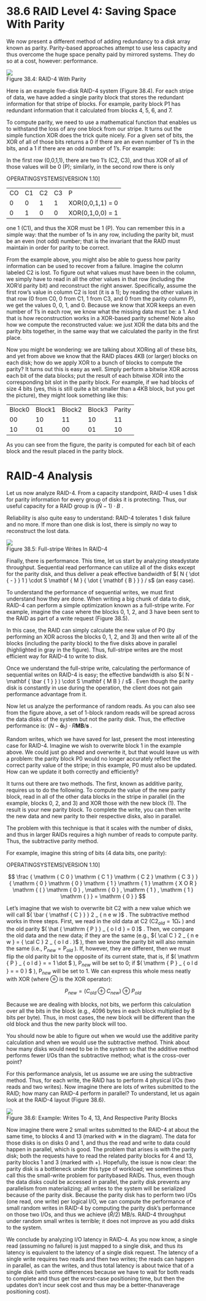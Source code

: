 # 38.6 RAID Level 4: Saving Space With Parity  

We now present a different method of adding redundancy to a disk array known as parity. Parity-based approaches attempt to use less capacity and thus overcome the huge space penalty paid by mirrored systems. They do so at a cost, however: performance.  

![](images/d739395c38751cc85de13d56b46559af038be7630b8fb47524d4aba8e4e171ca.jpg)  
Figure 38.4: RAID-4 With Parity  

Here is an example five-disk RAID-4 system (Figure 38.4). For each stripe of data, we have added a single parity block that stores the redundant information for that stripe of blocks. For example, parity block P1 has redundant information that it calculated from blocks 4, 5, 6, and 7.  

To compute parity, we need to use a mathematical function that enables us to withstand the loss of any one block from our stripe. It turns out the simple function XOR does the trick quite nicely. For a given set of bits, the XOR of all of those bits returns a 0 if there are an even number of 1’s in the bits, and a 1 if there are an odd number of 1’s. For example:  

In the first row (0,0,1,1), there are two 1’s (C2, C3), and thus XOR of all of those values will be 0 (P); similarly, in the second row there is only  

OPERATINGSYSTEMS[VERSION 1.10]  

<html><body><table><tr><td>CO</td><td>C1</td><td>C2</td><td>C3</td><td>P</td></tr><tr><td>0</td><td>0</td><td>1</td><td>1</td><td>XOR(0,0,1,1) = 0</td></tr><tr><td>0</td><td>1</td><td>0</td><td>0</td><td>XOR(0,1,0,0) = 1</td></tr></table></body></html>  

one 1 (C1), and thus the XOR must be 1 (P). You can remember this in a simple way: that the number of 1s in any row, including the parity bit, must be an even (not odd) number; that is the invariant that the RAID must maintain in order for parity to be correct.  

From the example above, you might also be able to guess how parity information can be used to recover from a failure. Imagine the column labeled C2 is lost. To figure out what values must have been in the column, we simply have to read in all the other values in that row (including the XOR’d parity bit) and reconstruct the right answer. Specifically, assume the first row’s value in column C2 is lost (it is a 1); by reading the other values in that row (0 from C0, 0 from C1, 1 from C3, and 0 from the parity column P), we get the values 0, 0, 1, and 0. Because we know that XOR keeps an even number of 1’s in each row, we know what the missing data must be: a 1. And that is how reconstruction works in a XOR-based parity scheme! Note also how we compute the reconstructed value: we just XOR the data bits and the parity bits together, in the same way that we calculated the parity in the first place.  

Now you might be wondering: we are talking about XORing all of these bits, and yet from above we know that the RAID places 4KB (or larger) blocks on each disk; how do we apply XOR to a bunch of blocks to compute the parity? It turns out this is easy as well. Simply perform a bitwise XOR across each bit of the data blocks; put the result of each bitwise XOR into the corresponding bit slot in the parity block. For example, if we had blocks of size 4 bits (yes, this is still quite a bit smaller than a 4KB block, but you get the picture), they might look something like this:  

<html><body><table><tr><td>Block0</td><td>Block1</td><td>Block2</td><td>Block3</td><td>Parity</td></tr><tr><td> 00</td><td>10</td><td>11</td><td>10</td><td>11</td></tr><tr><td>10</td><td>01</td><td>00</td><td>01</td><td>10</td></tr></table></body></html>  

As you can see from the figure, the parity is computed for each bit of each block and the result placed in the parity block.  

# RAID-4 Analysis  

Let us now analyze RAID-4. From a capacity standpoint, RAID-4 uses 1 disk for parity information for every group of disks it is protecting. Thus, our useful capacity for a RAID group is $( \hat { N } - 1 ) \cdot B$ .  

Reliability is also quite easy to understand: RAID-4 tolerates 1 disk failure and no more. If more than one disk is lost, there is simply no way to reconstruct the lost data.  

![](images/aa6685273aea4ddf98895759a8ea464f044f06d4cdf7e6cc40bc0ebd1cba6b97.jpg)  
Figure 38.5: Full-stripe Writes In RAID-4  

Finally, there is performance. This time, let us start by analyzing steadystate throughput. Sequential read performance can utilize all of the disks except for the parity disk, and thus deliver a peak effective bandwidth of $( N { \dot { - } } 1 ) \cdot S \mathbf { M } { \dot { \mathbf { B } } } / s$ (an easy case).  

To understand the performance of sequential writes, we must first understand how they are done. When writing a big chunk of data to disk, RAID-4 can perform a simple optimization known as a full-stripe write. For example, imagine the case where the blocks 0, 1, 2, and 3 have been sent to the RAID as part of a write request (Figure 38.5).  

In this case, the RAID can simply calculate the new value of P0 (by performing an XOR across the blocks 0, 1, 2, and 3) and then write all of the blocks (including the parity block) to the five disks above in parallel (highlighted in gray in the figure). Thus, full-stripe writes are the most efficient way for RAID-4 to write to disk.  

Once we understand the full-stripe write, calculating the performance of sequential writes on RAID-4 is easy; the effective bandwidth is also $( N - \mathbf { \bar { 1 } } ) \cdot S \mathbf { M B } / s$ . Even though the parity disk is constantly in use during the operation, the client does not gain performance advantage from it.  

Now let us analyze the performance of random reads. As you can also see from the figure above, a set of 1-block random reads will be spread across the data disks of the system but not the parity disk. Thus, the effective performance is: $( N - \mathbf { \bar { \alpha } } _ { 1 } ) \cdot R \mathbf { M } \mathbf { B } / \mathbf { s }$ .  

Random writes, which we have saved for last, present the most interesting case for RAID-4. Imagine we wish to overwrite block 1 in the example above. We could just go ahead and overwrite it, but that would leave us with a problem: the parity block P0 would no longer accurately reflect the correct parity value of the stripe; in this example, P0 must also be updated. How can we update it both correctly and efficiently?  

It turns out there are two methods. The first, known as additive parity, requires us to do the following. To compute the value of the new parity block, read in all of the other data blocks in the stripe in parallel (in the example, blocks 0, 2, and 3) and XOR those with the new block (1). The result is your new parity block. To complete the write, you can then write the new data and new parity to their respective disks, also in parallel.  

The problem with this technique is that it scales with the number of disks, and thus in larger RAIDs requires a high number of reads to compute parity. Thus, the subtractive parity method.  

For example, imagine this string of bits (4 data bits, one parity):  

OPERATINGSYSTEMS[VERSION 1.10]  

$$
\frac { \mathrm { C 0 } \mathrm { C 1 } \mathrm { C 2 } \mathrm { C 3 } } { \mathrm { 0 } \mathrm { 0 } \mathrm { 1 } \mathrm { 1 } \mathrm { X O R } \mathrm { ( } \mathrm { 0 } , \mathrm { 0 } , \mathrm { 1 } , \mathrm { 1 } \mathrm { ) } = \mathrm { 0 } }
$$  

Let’s imagine that we wish to overwrite bit C2 with a new value which we will call ${ \bar { \mathsf { C } } } 2 _ { n e w }$ . The subtractive method works in three steps. First, we read in the old data at C2 $( \mathsf { C } 2 _ { o l d } = 1 \mathrm { \dot { \Omega } } _ { \ast }$ ) and the old parity $( \hat { \mathrm { P } } _ { o l d } = 0 )$ . Then, we compare the old data and the new data; if they are the same (e.g., ${ \cal C } 2 _ { n e w } = { \cal C } 2 _ { o l d . }$ ), then we know the parity bit will also remain the same (i.e., $\mathrm { P } _ { n e w } = \mathrm { P } _ { o l d }$ ). If, however, they are different, then we must flip the old parity bit to the opposite of its current state, that is, if $( \mathrm { P } _ { o l d } = = 1 \dot  \$ ), $\mathrm { P } _ { n e w }$ will be set to 0; if $( \mathrm { P } _ { o l d } = = 0 ) \$ ), $\mathrm { P } _ { n e w }$ will be set to 1. We can express this whole mess neatly with XOR (where $\oplus$ is the XOR operator):  

$$
P _ { n e w } = ( C _ { o l d } \oplus C _ { n e w } ) \oplus P _ { o l d }
$$  

Because we are dealing with blocks, not bits, we perform this calculation over all the bits in the block (e.g., 4096 bytes in each block multiplied by 8 bits per byte). Thus, in most cases, the new block will be different than the old block and thus the new parity block will too.  

You should now be able to figure out when we would use the additive parity calculation and when we would use the subtractive method. Think about how many disks would need to be in the system so that the additive method performs fewer I/Os than the subtractive method; what is the cross-over point?  

For this performance analysis, let us assume we are using the subtractive method. Thus, for each write, the RAID has to perform 4 physical I/Os (two reads and two writes). Now imagine there are lots of writes submitted to the RAID; how many can RAID-4 perform in parallel? To understand, let us again look at the RAID-4 layout (Figure 38.6).  

![](images/b91c4292a02f002380c6f2a8552f639a68023c9d1f2ac9c5eeaaa73204bdf3fa.jpg)  
Figure 38.6: Example: Writes To 4, 13, And Respective Parity Blocks  

Now imagine there were 2 small writes submitted to the RAID-4 at about the same time, to blocks 4 and 13 (marked with ∗ in the diagram). The data for those disks is on disks 0 and 1, and thus the read and write to data could happen in parallel, which is good. The problem that arises is with the parity disk; both the requests have to read the related parity blocks for 4 and 13, parity blocks 1 and 3 (marked with +). Hopefully, the issue is now clear: the parity disk is a bottleneck under this type of workload; we sometimes thus call this the small-write problem for paritybased RAIDs. Thus, even though the data disks could be accessed in parallel, the parity disk prevents any parallelism from materializing; all writes to the system will be serialized because of the parity disk. Because the parity disk has to perform two I/Os (one read, one write) per logical $\mathrm { I } / { \mathrm { O } } ,$ we can compute the performance of small random writes in RAID-4 by computing the parity disk’s performance on those two I/Os, and thus we achieve $( \breve { R } / 2 )$ MB/s. RAID-4 throughput under random small writes is terrible; it does not improve as you add disks to the system.  

We conclude by analyzing $\mathrm { I } / \mathrm { { { O } } }$ latency in RAID-4. As you now know, a single read (assuming no failure) is just mapped to a single disk, and thus its latency is equivalent to the latency of a single disk request. The latency of a single write requires two reads and then two writes; the reads can happen in parallel, as can the writes, and thus total latency is about twice that of a single disk (with some differences because we have to wait for both reads to complete and thus get the worst-case positioning time, but then the updates don’t incur seek cost and thus may be a better-thanaverage positioning cost).  

